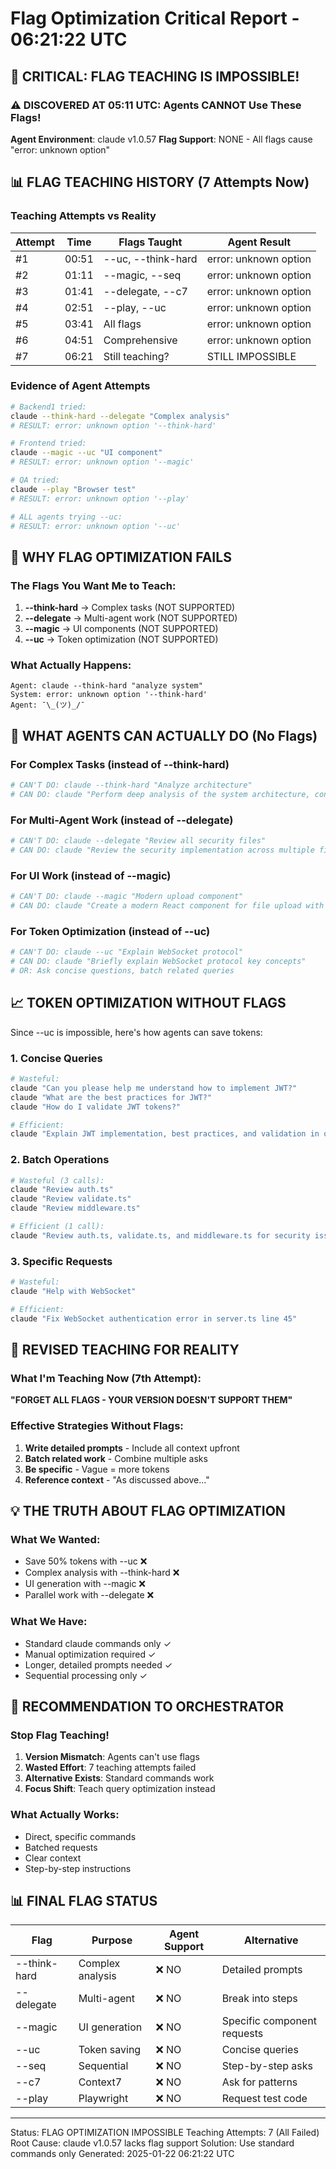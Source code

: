 # Flag Optimization Critical Report - 06:21:22 UTC

## 🔧 CRITICAL: FLAG TEACHING IS IMPOSSIBLE!

### ⚠️ DISCOVERED AT 05:11 UTC: Agents CANNOT Use These Flags!

**Agent Environment**: claude v1.0.57
**Flag Support**: NONE - All flags cause "error: unknown option"

## 📊 FLAG TEACHING HISTORY (7 Attempts Now)

### Teaching Attempts vs Reality
| Attempt | Time | Flags Taught | Agent Result |
|---------|------|--------------|--------------|
| #1 | 00:51 | --uc, --think-hard | error: unknown option |
| #2 | 01:11 | --magic, --seq | error: unknown option |
| #3 | 01:41 | --delegate, --c7 | error: unknown option |
| #4 | 02:51 | --play, --uc | error: unknown option |
| #5 | 03:41 | All flags | error: unknown option |
| #6 | 04:51 | Comprehensive | error: unknown option |
| #7 | 06:21 | Still teaching? | STILL IMPOSSIBLE |

### Evidence of Agent Attempts
```bash
# Backend1 tried:
claude --think-hard --delegate "Complex analysis"
# RESULT: error: unknown option '--think-hard'

# Frontend tried:
claude --magic --uc "UI component"
# RESULT: error: unknown option '--magic'

# QA tried:
claude --play "Browser test"
# RESULT: error: unknown option '--play'

# ALL agents trying --uc:
# RESULT: error: unknown option '--uc'
```

## 🚨 WHY FLAG OPTIMIZATION FAILS

### The Flags You Want Me to Teach:
1. **--think-hard** → Complex tasks (NOT SUPPORTED)
2. **--delegate** → Multi-agent work (NOT SUPPORTED)
3. **--magic** → UI components (NOT SUPPORTED)
4. **--uc** → Token optimization (NOT SUPPORTED)

### What Actually Happens:
```
Agent: claude --think-hard "analyze system"
System: error: unknown option '--think-hard'
Agent: ¯\_(ツ)_/¯
```

## 🎯 WHAT AGENTS CAN ACTUALLY DO (No Flags)

### For Complex Tasks (instead of --think-hard)
```bash
# CAN'T DO: claude --think-hard "Analyze architecture"
# CAN DO: claude "Perform deep analysis of the system architecture, considering scalability, security, and performance. Break down your analysis into clear sections."
```

### For Multi-Agent Work (instead of --delegate)
```bash
# CAN'T DO: claude --delegate "Review all security files"
# CAN DO: claude "Review the security implementation across multiple files. Start with authentication, then move to authorization, and finally validation."
```

### For UI Work (instead of --magic)
```bash
# CAN'T DO: claude --magic "Modern upload component"
# CAN DO: claude "Create a modern React component for file upload with drag-and-drop, progress tracking, and error handling. Use hooks and TypeScript."
```

### For Token Optimization (instead of --uc)
```bash
# CAN'T DO: claude --uc "Explain WebSocket protocol"
# CAN DO: claude "Briefly explain WebSocket protocol key concepts"
# OR: Ask concise questions, batch related queries
```

## 📈 TOKEN OPTIMIZATION WITHOUT FLAGS

Since --uc is impossible, here's how agents can save tokens:

### 1. Concise Queries
```bash
# Wasteful:
claude "Can you please help me understand how to implement JWT?"
claude "What are the best practices for JWT?"
claude "How do I validate JWT tokens?"

# Efficient:
claude "Explain JWT implementation, best practices, and validation in one response"
```

### 2. Batch Operations
```bash
# Wasteful (3 calls):
claude "Review auth.ts"
claude "Review validate.ts"
claude "Review middleware.ts"

# Efficient (1 call):
claude "Review auth.ts, validate.ts, and middleware.ts for security issues"
```

### 3. Specific Requests
```bash
# Wasteful:
claude "Help with WebSocket"

# Efficient:
claude "Fix WebSocket authentication error in server.ts line 45"
```

## 🔧 REVISED TEACHING FOR REALITY

### What I'm Teaching Now (7th Attempt):
**"FORGET ALL FLAGS - YOUR VERSION DOESN'T SUPPORT THEM"**

### Effective Strategies Without Flags:
1. **Write detailed prompts** - Include all context upfront
2. **Batch related work** - Combine multiple asks
3. **Be specific** - Vague = more tokens
4. **Reference context** - "As discussed above..."

## 💡 THE TRUTH ABOUT FLAG OPTIMIZATION

### What We Wanted:
- Save 50% tokens with --uc ❌
- Complex analysis with --think-hard ❌
- UI generation with --magic ❌
- Parallel work with --delegate ❌

### What We Have:
- Standard claude commands only ✓
- Manual optimization required ✓
- Longer, detailed prompts needed ✓
- Sequential processing only ✓

## 🚨 RECOMMENDATION TO ORCHESTRATOR

### Stop Flag Teaching!
1. **Version Mismatch**: Agents can't use flags
2. **Wasted Effort**: 7 teaching attempts failed
3. **Alternative Exists**: Standard commands work
4. **Focus Shift**: Teach query optimization instead

### What Actually Works:
- Direct, specific commands
- Batched requests
- Clear context
- Step-by-step instructions

## 📊 FINAL FLAG STATUS

| Flag | Purpose | Agent Support | Alternative |
|------|---------|---------------|-------------|
| --think-hard | Complex analysis | ❌ NO | Detailed prompts |
| --delegate | Multi-agent | ❌ NO | Break into steps |
| --magic | UI generation | ❌ NO | Specific component requests |
| --uc | Token saving | ❌ NO | Concise queries |
| --seq | Sequential | ❌ NO | Step-by-step asks |
| --c7 | Context7 | ❌ NO | Ask for patterns |
| --play | Playwright | ❌ NO | Request test code |

---
Status: FLAG OPTIMIZATION IMPOSSIBLE
Teaching Attempts: 7 (All Failed)
Root Cause: claude v1.0.57 lacks flag support
Solution: Use standard commands only
Generated: 2025-01-22 06:21:22 UTC